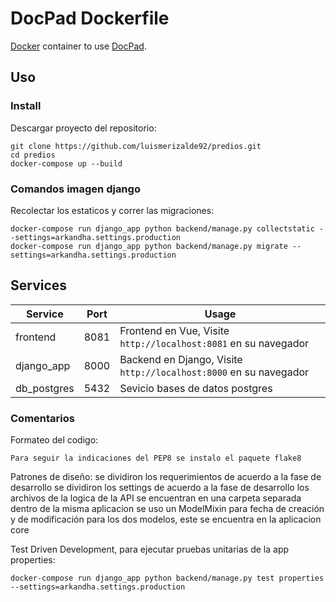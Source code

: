 # DocPad Dockerfile

[Docker](http://docker.com) container to use [DocPad](http://docpad.org).


## Uso

### Install

Descargar proyecto del repositorio:

    git clone https://github.com/luismerizalde92/predios.git
    cd predios
    docker-compose up --build

### Comandos imagen django

Recolectar los estaticos y correr las migraciones:

    docker-compose run django_app python backend/manage.py collectstatic --settings=arkandha.settings.production
    docker-compose run django_app python backend/manage.py migrate --settings=arkandha.settings.production


## Services

Service     | Port | Usage
------------|------|------
frontend    | 8081 |  Frontend en Vue, Visite `http://localhost:8081` en su navegador
django_app  | 8000 |  Backend en Django, Visite `http://localhost:8000` en su navegador
db_postgres | 5432 |  Sevicio bases de datos postgres


### Comentarios

Formateo del codigo:

    Para seguir la indicaciones del PEP8 se instalo el paquete flake8

Patrones de diseño:
    se dividiron los requerimientos de acuerdo a la fase de desarrollo
    se dividiron los settings de acuerdo a la fase de desarrollo
    los archivos de la logica de la API se encuentran en una carpeta separada dentro de la misma aplicacion
    se uso un ModelMixin para fecha de creación y de modificación para los dos modelos, este se encuentra en la aplicacion core 

Test Driven Development, para ejecutar pruebas unitarias de la app properties:

    docker-compose run django_app python backend/manage.py test properties --settings=arkandha.settings.production